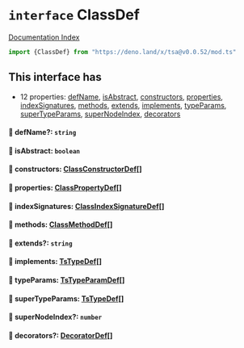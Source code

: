 # `interface` ClassDef

[Documentation Index](../README.md)

```ts
import {ClassDef} from "https://deno.land/x/tsa@v0.0.52/mod.ts"
```

## This interface has

- 12 properties:
[defName](#-defname-string),
[isAbstract](#-isabstract-boolean),
[constructors](#-constructors-classconstructordef),
[properties](#-properties-classpropertydef),
[indexSignatures](#-indexsignatures-classindexsignaturedef),
[methods](#-methods-classmethoddef),
[extends](#-extends-string),
[implements](#-implements-tstypedef),
[typeParams](#-typeparams-tstypeparamdef),
[superTypeParams](#-supertypeparams-tstypedef),
[superNodeIndex](#-supernodeindex-number),
[decorators](#-decorators-decoratordef)


#### 📄 defName?: `string`



#### 📄 isAbstract: `boolean`



#### 📄 constructors: [ClassConstructorDef](../interface.ClassConstructorDef/README.md)\[]



#### 📄 properties: [ClassPropertyDef](../interface.ClassPropertyDef/README.md)\[]



#### 📄 indexSignatures: [ClassIndexSignatureDef](../interface.ClassIndexSignatureDef/README.md)\[]



#### 📄 methods: [ClassMethodDef](../interface.ClassMethodDef/README.md)\[]



#### 📄 extends?: `string`



#### 📄 implements: [TsTypeDef](../type.TsTypeDef/README.md)\[]



#### 📄 typeParams: [TsTypeParamDef](../interface.TsTypeParamDef/README.md)\[]



#### 📄 superTypeParams: [TsTypeDef](../type.TsTypeDef/README.md)\[]



#### 📄 superNodeIndex?: `number`



#### 📄 decorators?: [DecoratorDef](../interface.DecoratorDef/README.md)\[]



